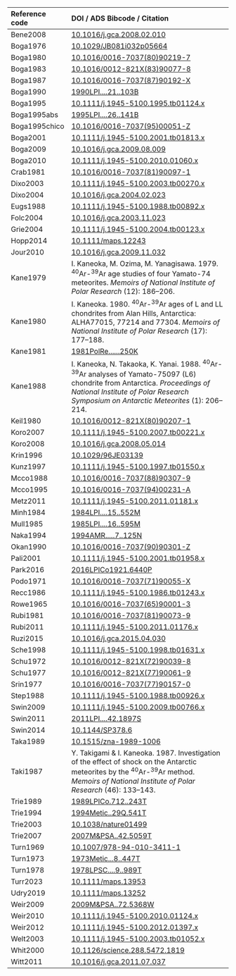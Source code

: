 | Reference code | DOI / ADS Bibcode / Citation | 
| :--- | :--- |
| Bene2008 | [10.1016/j.gca.2008.02.010](https://doi.org/10.1016/j.gca.2008.02.010) | 
| Boga1976 | [10.1029/JB081i032p05664](https://doi.org/10.1029/JB081i032p05664) | 
| Boga1980 | [10.1016/0016-7037(80)90219-7](https://doi.org/10.1016/0016-7037(80)90219-7) | 
| Boga1983 | [10.1016/0012-821X(83)90077-8](https://doi.org/10.1016/0012-821X(83)90077-8) | 
| Boga1987 | [10.1016/0016-7037(87)90192-X](https://doi.org/10.1016/0016-7037(87)90192-X) | 
| Boga1990 | [1990LPI....21..103B](https://ui.adsabs.harvard.edu/abs/1990LPI....21..103B) | 
| Boga1995 | [10.1111/j.1945-5100.1995.tb01124.x](https://doi.org/10.1111/j.1945-5100.1995.tb01124.x) | 
| Boga1995abs | [1995LPI....26..141B](https://ui.adsabs.harvard.edu/abs/1995LPI....26..141B) | 
| Boga1995chico | [10.1016/0016-7037(95)00051-Z](https://doi.org/10.1016/0016-7037(95)00051-Z) | 
| Boga2001 | [10.1111/j.1945-5100.2001.tb01813.x](https://doi.org/10.1111/j.1945-5100.2001.tb01813.x) | 
| Boga2009 | [10.1016/j.gca.2009.08.009](https://doi.org/10.1016/j.gca.2009.08.009) | 
| Boga2010 | [10.1111/j.1945-5100.2010.01060.x](https://doi.org/10.1111/j.1945-5100.2010.01060.x) | 
| Crab1981 | [10.1016/0016-7037(81)90097-1](https://doi.org/10.1016/0016-7037(81)90097-1) | 
| Dixo2003 | [10.1111/j.1945-5100.2003.tb00270.x](https://doi.org/10.1111/j.1945-5100.2003.tb00270.x) | 
| Dixo2004 | [10.1016/j.gca.2004.02.023](https://doi.org/10.1016/j.gca.2004.02.023) | 
| Eugs1988 | [10.1111/j.1945-5100.1988.tb00892.x](https://doi.org/10.1111/j.1945-5100.1988.tb00892.x) | 
| Folc2004 | [10.1016/j.gca.2003.11.023](https://doi.org/10.1016/j.gca.2003.11.023) | 
| Grie2004 | [10.1111/j.1945-5100.2004.tb00123.x](https://doi.org/10.1111/j.1945-5100.2004.tb00123.x) | 
| Hopp2014 | [10.1111/maps.12243](https://doi.org/10.1111/maps.12243) | 
| Jour2010 | [10.1016/j.gca.2009.11.032](https://doi.org/10.1016/j.gca.2009.11.032) | 
| Kane1979 |  I. Kaneoka, M. Ozima, M. Yanagisawa. 1979. <sup>40</sup>Ar-<sup>39</sup>Ar age studies of four Yamato-74 meteorites. <i>Memoirs of National Institute of Polar Research</i> (12): 186–206. | 
| Kane1980 |  I. Kaneoka. 1980.  <sup>40</sup>Ar-<sup>39</sup>Ar ages of L and LL chondrites from Alan Hills, Antarctica: ALHA77015, 77214 and 77304. <i>Memoirs of National Institute of Polar Research</i> (17): 177–188. | 
| Kane1981 | [1981PolRe......250K](https://ui.adsabs.harvard.edu/abs/1981PolRe......250K) | 
| Kane1988 |  I. Kaneoka, N. Takaoka, K. Yanai. 1988. <sup>40</sup>Ar-<sup>39</sup>Ar analyses of Yamato-75097 (L6) chondrite from Antarctica. <i>Proceedings of National Institute of Polar Research Symposium on Antarctic Meteorites</i> (1): 206–214.| 
| Keil1980 | [10.1016/0012-821X(80)90207-1](https://doi.org/10.1016/0012-821X(80)90207-1) | 
| Koro2007 | [10.1111/j.1945-5100.2007.tb00221.x](https://doi.org/10.1111/j.1945-5100.2007.tb00221.x) | 
| Koro2008 | [10.1016/j.gca.2008.05.014](https://doi.org/10.1016/j.gca.2008.05.014) | 
| Krin1996 | [10.1029/96JE03139](https://doi.org/10.1029/96JE03139) | 
| Kunz1997 | [10.1111/j.1945-5100.1997.tb01550.x](https://doi.org/10.1111/j.1945-5100.1997.tb01550.x) | 
| Mcco1988 | [10.1016/0016-7037(88)90307-9](https://doi.org/10.1016/0016-7037(88)90307-9) | 
| Mcco1995 | [10.1016/0016-7037(94)00231-A](https://doi.org/10.1016/0016-7037(94)00231-A) | 
| Metz2011 | [10.1111/j.1945-5100.2011.01181.x](https://doi.org/10.1111/j.1945-5100.2011.01181.x) | 
| Minh1984 | [1984LPI....15..552M](https://ui.adsabs.harvard.edu/abs/1984LPI....15..552M) | 
| Mull1985 | [1985LPI....16..595M](https://ui.adsabs.harvard.edu/abs/1985LPI....16..595M) | 
| Naka1994 | [1994AMR.....7..125N](https://ui.adsabs.harvard.edu/abs/1994AMR.....7..125N) | 
| Okan1990 | [10.1016/0016-7037(90)90301-Z](https://doi.org/10.1016/0016-7037(90)90301-Z) | 
| Pali2001 | [10.1111/j.1945-5100.2001.tb01958.x](https://doi.org/10.1111/j.1945-5100.2001.tb01958.x) | 
| Park2016 | [2016LPICo1921.6440P](https://ui.adsabs.harvard.edu/abs/2016LPICo1921.6440P) | 
| Podo1971 | [10.1016/0016-7037(71)90055-X](https://doi.org/10.1016/0016-7037(71)90055-X) | 
| Recc1986 | [10.1111/j.1945-5100.1986.tb01243.x](https://doi.org/10.1111/j.1945-5100.1986.tb01243.x) | 
| Rowe1965 | [10.1016/0016-7037(65)90001-3](https://doi.org/10.1016/0016-7037(65)90001-3) | 
| Rubi1981 | [10.1016/0016-7037(81)90073-9](https://doi.org/10.1016/0016-7037(81)90073-9) | 
| Rubi2011 | [10.1111/j.1945-5100.2011.01176.x](https://doi.org/10.1111/j.1945-5100.2011.01176.x) | 
| Ruzi2015 | [10.1016/j.gca.2015.04.030](https://doi.org/10.1016/j.gca.2015.04.030) | 
| Sche1998 | [10.1111/j.1945-5100.1998.tb01631.x](https://doi.org/10.1111/j.1945-5100.1998.tb01631.x) | 
| Schu1972 | [10.1016/0012-821X(72)90039-8](https://doi.org/10.1016/0012-821X(72)90039-8) | 
| Schu1977 | [10.1016/0012-821X(77)90061-9](https://doi.org/10.1016/0012-821X(77)90061-9) | 
| Srin1977 | [10.1016/0016-7037(77)90157-0](https://doi.org/10.1016/0016-7037(77)90157-0) | 
| Step1988 | [10.1111/j.1945-5100.1988.tb00926.x](https://doi.org/10.1111/j.1945-5100.1988.tb00926.x) | 
| Swin2009 | [10.1111/j.1945-5100.2009.tb00766.x](https://doi.org/10.1111/j.1945-5100.2009.tb00766.x) | 
| Swin2011 | [2011LPI....42.1897S](https://ui.adsabs.harvard.edu/abs/2011LPI....42.1897S) | 
| Swin2014 | [10.1144/SP378.6](https://doi.org/10.1144/SP378.6) | 
| Taka1989 | [10.1515/zna-1989-1006](https://doi.org/10.1515/zna-1989-1006) | 
| Taki1987 |  Y. Takigami & I. Kaneoka. 1987. Investigation of the effect of shock on the Antarctic meteorites by the <sup>40</sup>Ar-<sup>39</sup>Ar method. <i>Memoirs of National Institute of Polar Research</i> (46): 133–143. | 
| Trie1989 | [1989LPICo.712..243T](https://ui.adsabs.harvard.edu/abs/1989LPICo.712..243T) | 
| Trie1994 | [1994Metic..29Q.541T](https://ui.adsabs.harvard.edu/abs/1994Metic..29Q.541T) | 
| Trie2003 | [10.1038/nature01499](https://doi.org/10.1038/nature01499) | 
| Trie2007 | [2007M&PSA..42.5059T](https://ui.adsabs.harvard.edu/abs/2007M&PSA..42.5059T) | 
| Turn1969 | [10.1007/978-94-010-3411-1](https://doi.org/10.1007/978-94-010-3411-1) | 
| Turn1973 | [1973Metic...8..447T](https://ui.adsabs.harvard.edu/abs/1973Metic...8..447T) | 
| Turn1978 | [1978LPSC....9..989T](https://ui.adsabs.harvard.edu/abs/1978LPSC....9..989T) | 
| Turr2023 | [10.1111/maps.13953](https://doi.org/10.1111/maps.13953) | 
| Udry2019 | [10.1111/maps.13252](https://doi.org/10.1111/maps.13252) | 
| Weir2009 | [2009M&PSA..72.5368W](https://ui.adsabs.harvard.edu/abs/2009M&PSA..72.5368W) | 
| Weir2010 | [10.1111/j.1945-5100.2010.01124.x](https://doi.org/10.1111/j.1945-5100.2010.01124.x) | 
| Weir2012 | [10.1111/j.1945-5100.2012.01397.x](https://doi.org/10.1111/j.1945-5100.2012.01397.x) | 
| Welt2003 | [10.1111/j.1945-5100.2003.tb01052.x](https://doi.org/10.1111/j.1945-5100.2003.tb01052.x) | 
| Whit2000 | [10.1126/science.288.5472.1819](https://doi.org/10.1126/science.288.5472.1819) | 
| Witt2011 | [10.1016/j.gca.2011.07.037](https://doi.org/10.1016/j.gca.2011.07.037) | 
